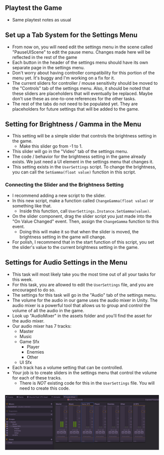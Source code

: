 ## Playtest the Game
- Same playtest notes as usual

## Set up a Tab System for the Settings Menu

- From now on, you will need edit the settings menu in the scene called "PauseUIScene" to edit the pause menu. Changes made here will be reflected in the rest of the game
- Each button in the header of the settings menu should have its own separate page in the settings menu.
- Don't worry about having controller compatibility for this portion of the menu yet. It's buggy and I'm working on a fix for it.
- The current sliders for controller / mouse sensitivity should be moved to the "Controls" tab of the settings menu. Also, it should be noted that these sliders are placeholders that will eventually be replaced. Maybe don't use these as one-to-one references for the other tasks.
- The rest of the tabs do not need to be populated yet. They are placeholders for future settings that will be added to the game.

## Setting for Brightness / Gamma in the Menu

- This setting will be a simple slider that controls the brightness setting in the game.
	- Make this slider go from -1 to 1.
- This slider will go in the "Video" tab of the settings menu.
- The code / behavior for the brightness setting in the game already exists. We just need a UI element in the settings menu that changes it.
- This setting exists in the `UserSettings` script. To change the brightness, you can call the `SetGamma(float value)` function in this script.

### Connecting the Slider and the Brightness Setting

- I recommend adding a new script to the slider.
- In this new script, make a function called `ChangeGamma(float value)` or something like that.
	- Inside this function, call `UserSettings.Instance.SetGamma(value)`.
- On the slider component, drag the slider script you just made into the "On Value Changed" event. Then, assign the `ChangeGamma` function to this event.
	- Doing this will make it so that when the slider is moved, the brightness setting in the game will change.
- For polish, I recommend that in the start function of this script, you set the slider's value to the current brightness setting in the game.

## Settings for Audio Settings in the Menu

- This task will most likely take you the most time out of all your tasks for this week.
- For this task, you are allowed to edit the `UserSettings` file, and you are encouraged to do so.
- The settings for this task will go in the "Audio" tab of the settings menu.
- The volume for the audio in our game uses the audio mixer in Unity. The audio mixer is a powerful tool that allows us to group and control the volume of all the audio in the game.
- Look up "AudioMixer" in the assets folder and you'll find the asset for the audio mixer.
- Our audio mixer has 7 tracks:
	- Master
	- Music
	- Game Sfx
		- Player
		- Enemies
		- Other
	- UI Sfx
- Each track has a volume setting that can be controlled.
- Your job is to create sliders in the settings menu that control the volume for each of these tracks.
	- There is *NOT* existing code for this in the `UserSettings` file. You will need to create this code.

![](<../../_META/Attachments/Pasted image 20250210182636.png>)
